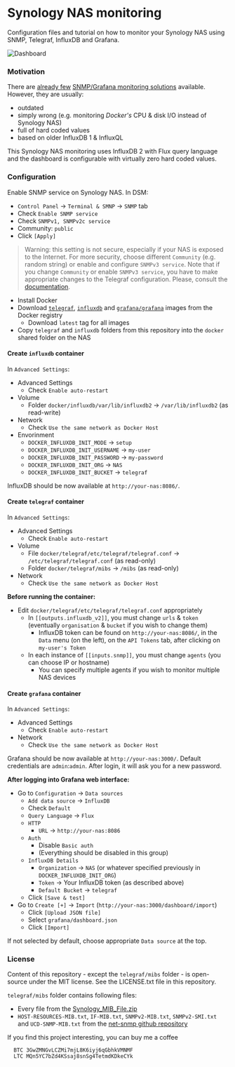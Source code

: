 Synology NAS monitoring
=======================

Configuration files and tutorial on how to monitor your Synology NAS using SNMP, Telegraf, InfluxDB and Grafana.

![Dashboard](images/dashboard.png)

### Motivation

There are [already few](https://github.com/alhazmy13/Synology-NAS-monitoring)
[SNMP/Grafana monitoring solutions](https://github.com/kernelkaribou/synology-monitoring) available.
However, they are usually:
* outdated
* simply wrong (e.g. monitoring _Docker's_ CPU & disk I/O instead of Synology NAS)
* full of hard coded values
* based on older InfluxDB 1 & InfluxQL

This Synology NAS monitoring uses InfluxDB 2 with Flux query language and the dashboard is configurable with virtually
zero hard coded values.

### Configuration

Enable SNMP service on Synology NAS.
In DSM:
* `Control Panel` -> `Terminal & SMNP` -> `SNMP` tab
* Check `Enable SNMP service`
* Check `SNMPv1, SNMPv2c service`
* Community: `public`
* Click `[Apply]`

> Warning: this setting is not secure, especially if your NAS is exposed to the Internet.
> For more security, choose different `Community` (e.g. random string) or enable and configure `SNMPv3 service`.
> Note that if you change `Community` or enable `SNMPv3 service`, you have to make appropriate changes to the Telegraf
> configuration. Please, consult the [documentation](https://github.com/influxdata/telegraf/blob/master/plugins/inputs/snmp/README.md).

* Install Docker
* Download [`telegraf`](https://hub.docker.com/_/telegraf),
           [`influxdb`](https://hub.docker.com/_/influxdb) and
           [`grafana/grafana`](https://hub.docker.com/r/grafana/grafana)
           images from the Docker registry
    * Download `latest` tag for all images
* Copy `telegraf` and `influxdb` folders from this repository into the `docker` shared folder on the NAS

#### Create `influxdb` container

In `Advanced Settings`:
* Advanced Settings
    * Check `Enable auto-restart`
* Volume
    * Folder `docker/influxdb/var/lib/influxdb2` -> `/var/lib/influxdb2` (as read-write)
* Network
    * Check `Use the same network as Docker Host`
* Envorinment
    * `DOCKER_INFLUXDB_INIT_MODE` -> `setup`
    * `DOCKER_INFLUXDB_INIT_USERNAME` -> `my-user`
    * `DOCKER_INFLUXDB_INIT_PASSWORD` -> `my-password`
    * `DOCKER_INFLUXDB_INIT_ORG` -> `NAS`
    * `DOCKER_INFLUXDB_INIT_BUCKET` -> `telegraf`

InfluxDB should be now available at `http://your-nas:8086/`.

#### Create `telegraf` container

In `Advanced Settings`:
* Advanced Settings
    * Check `Enable auto-restart`
* Volume
    * File `docker/telegraf/etc/telegraf/telegraf.conf` -> `/etc/telegraf/telegraf.conf` (as read-only)
    * Folder `docker/telegraf/mibs` -> `/mibs` (as read-only)
* Network
    * Check `Use the same network as Docker Host`

**Before running the container:**
* Edit `docker/telegraf/etc/telegraf/telegraf.conf` appropriately
    * In `[[outputs.influxdb_v2]]`, you must change `urls` & `token` (eventually `organisation` & `bucket` if you wish
      to change them)
        * InfluxDB token can be found on `http://your-nas:8086/`, in the `Data` menu (on the left), on the `API Tokens`
        tab, after clicking on `my-user's Token`
    * In each instance of `[[inputs.snmp]]`, you must change `agents` (you can choose IP or hostname)
        * You can specify multiple agents if you wish to monitor multiple NAS devices

#### Create `grafana` container

In `Advanced Settings`:
* Advanced Settings
    * Check `Enable auto-restart`
* Network
    * Check `Use the same network as Docker Host`

Grafana should be now available at `http://your-nas:3000/`.
Default credentials are `admin`:`admin`. After login, it will ask you for a new password.

**After logging into Grafana web interface:**
* Go to `Configuration` -> `Data sources`
    * `Add data source` -> `InfluxDB`
    * Check `Default`
    * `Query Language` -> `Flux`
    * `HTTP`
        * `URL` -> `http://your-nas:8086`
    * `Auth`
        * Disable `Basic auth`
        * (Everything should be disabled in this group)
    * `InfluxDB Details`
        * `Organization` -> `NAS` (or whatever specified previously in `DOCKER_INFLUXDB_INIT_ORG`)
        * `Token` -> Your InfluxDB token (as described above)
        * `Default Bucket` -> `telegraf`
    * Click `[Save & test]`
* Go to `Create [+]` -> `Import` (`http://your-nas:3000/dashboard/import`)
    * Click `[Upload JSON file]`
    * Select `grafana/dashboard.json`
    * Click `[Import]`

If not selected by default, choose appropriate `Data source` at the top.

### License

Content of this repository - except the `telegraf/mibs` folder - is open-source under the MIT license. See the LICENSE.txt file in this repository.

`telegraf/mibs` folder contains following files:
* Every file from the [Synology_MIB_File.zip](https://global.download.synology.com/download/Document/Software/DeveloperGuide/Firmware/DSM/All/enu/Synology_MIB_File.zip)
* `HOST-RESOURCES-MIB.txt`, `IF-MIB.txt`, `SNMPv2-MIB.txt`, `SNMPv2-SMI.txt` and
  `UCD-SNMP-MIB.txt` from the [net-snmp github repository](https://github.com/net-snmp/net-snmp)

If you find this project interesting, you can buy me a coffee

```
  BTC 3GwZMNGvLCZMi7mjL8K6iyj6qGbhkVMNMF
  LTC MQn5YC7bZd4KSsaj8snSg4TetmdKDkeCYk
```
